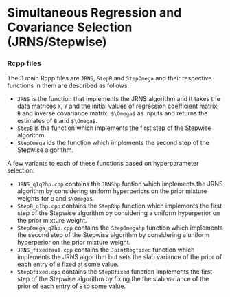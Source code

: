 # Simultaneous Regression and Covariance Selection (JRNS/Stepwise)

### Rcpp files

The 3 main Rcpp files are `JRNS`, `StepB` and `StepOmega` and their respective functions in them are described as follows:  
- `JRNS` is the function that implements the JRNS algorithm and it takes the data matrices `X`, `Y` and the initial values of regression coefficient matrix, `B` and inverse covariance matrix, `$\Omega$` as inputs and returns the estimates of `B` and `$\Omega$`.  
- `StepB` is the function which implements the first step of the Stepwise algorithm.  
- `StepOmega` ids the function which implements the second step of the Stepwise algorithm.  

A few variants to each of these functions based on hyperparameter selection:  
- `JRNS_q1q2hp.cpp` contains the `JRNShp` funtion which implements the JRNS algorithm by considering uniform hyperperiors on the prior mixture weights for `B` and `$\Omega$`.  
- `StepB_q1hp.cpp` contains the `StepBhp` function which implements the first step of the Stepwise algorithm by considering a uniform hyperperior on the prior mixture weight.  
- `StepOmega_q2hp.cpp` contains the `StepOmegahp` function which implements the second step of the Stepwise algorithm by considering a uniform hyperperior on the prior mixture weight.  
- `JRNS_fixedtau1.cpp` contains the `JointRegfixed` function which implements the JRNS algorithm but sets the slab variance of the prior of each entry of `B` fixed at some value.  
- `StepBfixed.cpp` contains the `StepBfixed` function implements the first step of the Stepwise algorithm by fixing the the slab variance of the prior of each entry of `B` to some value.


